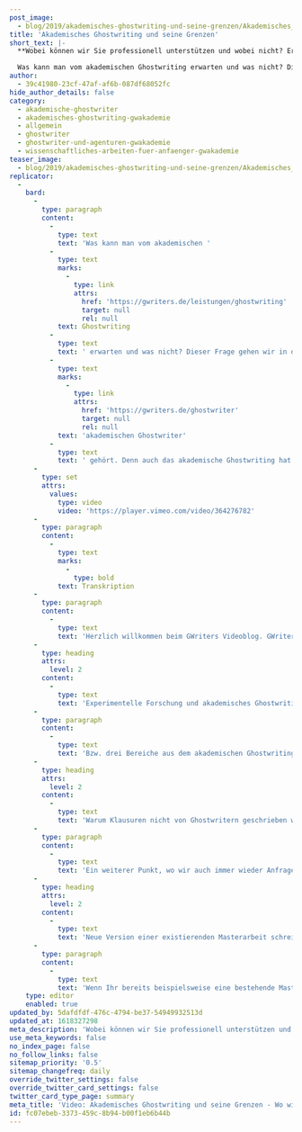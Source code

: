 ```yaml
---
post_image:
  - blog/2019/akademisches-ghostwriting-und-seine-grenzen/Akademisches_Ghostwriting_und_seine_Grenzen_Classic_Thumbnail.jpg
title: 'Akademisches Ghostwriting und seine Grenzen'
short_text: |-
  **Wobei können wir Sie professionell unterstützen und wobei nicht? Erfahren Sie in diesem Beitrag alles über die Grenzen der akademischen Ghostwritings.**

  Was kann man vom akademischen Ghostwriting erwarten und was nicht? Dieser Frage gehen wir in diesem Video einmal auf den Grund und zeigen auf, was nicht zu den Dienstleistungen eines professionellen akademischen Ghostwriter gehört. Denn auch das akademische Ghostwriting hat seine Grenzen, die von jeder seriösen Ghostwriting-Agentur respektiert werden sollten, sei es aus organisatorischen, inhaltlichen oder auch sogar rechtlichen Gründen...
author:
  - 39c41980-23cf-47af-af6b-087df68052fc
hide_author_details: false
category:
  - akademische-ghostwriter
  - akademisches-ghostwriting-gwakademie
  - allgemein
  - ghostwriter
  - ghostwriter-und-agenturen-gwakademie
  - wissenschaftliches-arbeiten-fuer-anfaenger-gwakademie
teaser_image:
  - blog/2019/akademisches-ghostwriting-und-seine-grenzen/Akademisches_Ghostwriting_und_seine_Grenzen_Classic_Thumbnail.jpg
replicator:
  -
    bard:
      -
        type: paragraph
        content:
          -
            type: text
            text: 'Was kann man vom akademischen '
          -
            type: text
            marks:
              -
                type: link
                attrs:
                  href: 'https://gwriters.de/leistungen/ghostwriting'
                  target: null
                  rel: null
            text: Ghostwriting
          -
            type: text
            text: ' erwarten und was nicht? Dieser Frage gehen wir in diesem Video einmal auf den Grund und zeigen auf, was nicht zu den Dienstleistungen eines professionellen '
          -
            type: text
            marks:
              -
                type: link
                attrs:
                  href: 'https://gwriters.de/ghostwriter'
                  target: null
                  rel: null
            text: 'akademischen Ghostwriter'
          -
            type: text
            text: ' gehört. Denn auch das akademische Ghostwriting hat seine Grenzen, die von jeder seriösen Ghostwriting-Agentur respektiert werden sollten, sei es aus organisatorischen, inhaltlichen oder auch sogar rechtlichen Gründen.'
      -
        type: set
        attrs:
          values:
            type: video
            video: 'https://player.vimeo.com/video/364276782'
      -
        type: paragraph
        content:
          -
            type: text
            marks:
              -
                type: bold
            text: Transkription
      -
        type: paragraph
        content:
          -
            type: text
            text: 'Herzlich willkommen beim GWriters Videoblog. GWriters ist eine Ghostwriter Agentur mit dem Schwerpunkt auf der Erstellung wissenschaftlicher Texte. Heute haben wir das Thema "Akademisches Ghostwriting und seine Grenzen". Dazu stellen wir Euch einmal drei Bereiche aus dem akademischen Ghostwriting vor.'
      -
        type: heading
        attrs:
          level: 2
        content:
          -
            type: text
            text: 'Experimentelle Forschung und akademisches Ghostwriting'
      -
        type: paragraph
        content:
          -
            type: text
            text: 'Bzw. drei Bereiche aus dem akademischen Ghostwriting, wo wir immer wieder Anfragen bekommen, die wir allerdings ausdrücklich nicht bedienen und nennen Euch dazu auch einmal kurz und knackig die Gründe. Der erste Bereich ist die experimentelle Forschung. Grund dafür ist, dass ein akademischer Ghostwriter in der Regel kein eigenes Labor zur Verfügung stehen hat und ein weiterer Grund ist natürlich, dass Experimente nicht anonym durchgeführt werden können. Weiterhin ist es schwierig für den akademischen Ghostwriter Ressourcen zu finden oder eben entsprechende Probanden selbst zu akquirieren. Dementsprechend können solche Anfragen nicht bedient werden.'
      -
        type: heading
        attrs:
          level: 2
        content:
          -
            type: text
            text: 'Warum Klausuren nicht von Ghostwritern geschrieben werden können'
      -
        type: paragraph
        content:
          -
            type: text
            text: 'Ein weiterer Punkt, wo wir auch immer wieder Anfragen bekommen, sind Klausuren. Klausuren gehören nicht ins akademische Ghostwriting und können von einem akademischen Ghostwriter auch nicht geschrieben werden. Es herrscht keine Anonymität, es verstößt gegen geltendes Recht, ganz zu schweigen von den Hochschulrichtlinien und es ist de facto organisatorisch unmöglich, dass sich ein Ghostwriter in Euer Seminar setzt und mit Eurem Namen eine Klausur schreibt. Der letzte Punkt, und das sind Anfragen, die wir wirklich häufiger bekommen und wir möchten deswegen darauf auch besonders eingehen, betrifft das Umschreiben existierender Arbeiten.'
      -
        type: heading
        attrs:
          level: 2
        content:
          -
            type: text
            text: 'Neue Version einer existierenden Masterarbeit schreiben lassen'
      -
        type: paragraph
        content:
          -
            type: text
            text: 'Wenn Ihr bereits beispielsweise eine bestehende Masterarbeit habt, die Eurem Thema, Eurem Arbeitsthema, ähnlich ist, dann seht bitte in jedem Fall davon ab, diese Arbeit einfach umzuschreiben und als Eure auszugeben. Das geht nicht. Das ist einmal eine Verletzung des Urheberrechtes und zum anderen ist es fast unausweichlich, dass Ihr die Arbeit voll habt mit Plagiaten. Gängige Plagiatsprogramme finden auch umgeschriebene Textpassagen mühelos. Weiterhin habt Ihr natürlich einen hohen Misserfolg durch die Arbeit, da einfach keine neuen Ideen in die Arbeit eingebracht werden, da keine neuen Konzepte vorgestellt werden und dementsprechend auch keine neue Arbeit vorliegt. Das ist kein akademisches Arbeiten und das ist deswegen auch kein akademisches Ghostwriting. Deswegen seht bitte davon ab. Ich hoffe ich konnte Euch die Gründe für die Bereiche, wo ein akademischer Ghostwriter leider nicht helfen kann, einmal näher bringen und freue mich, dass Ihr zugeschaut habt. Vielen Dank!'
    type: editor
    enabled: true
updated_by: 5dafdfdf-476c-4794-be37-54949932513d
updated_at: 1618327298
meta_description: 'Wobei können wir Sie professionell unterstützen und wobei nicht? Erfahren Sie in diesem Beitrag alles über die Grenzen der akademischen Ghostwritings.'
use_meta_keywords: false
no_index_page: false
no_follow_links: false
sitemap_priority: '0.5'
sitemap_changefreq: daily
override_twitter_settings: false
override_twitter_card_settings: false
twitter_card_type_page: summary
meta_title: 'Video: Akademisches Ghostwriting und seine Grenzen - Wo wir helfen • GWriters.de'
id: fc07ebeb-3373-459c-8b94-b00f1eb6b44b
---
```

